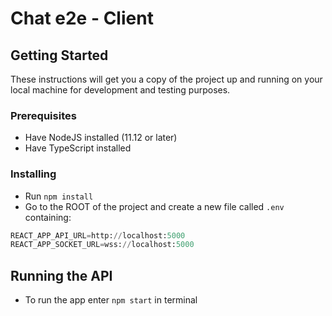 # Chat e2e - Client
## Getting Started

These instructions will get you a copy of the project up and running on your local machine for development and testing purposes.

### Prerequisites

- Have NodeJS installed (11.12 or later)
- Have TypeScript installed
### Installing

- Run `npm install`
- Go to the ROOT of the project and create a new file called `.env` containing:
```python
REACT_APP_API_URL=http://localhost:5000
REACT_APP_SOCKET_URL=wss://localhost:5000
```
## Running the API
- To run the app enter `npm start` in terminal
